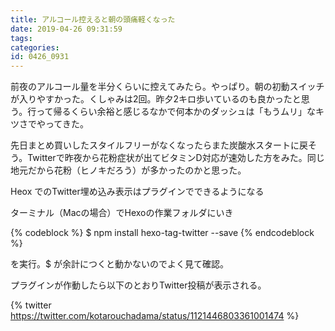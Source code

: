 ```yaml
---
title: アルコール控えると朝の頭痛軽くなった
date: 2019-04-26 09:31:59
tags:
categories:
id: 0426_0931
---
```

前夜のアルコール量を半分くらいに控えてみたら。やっぱり。朝の初動スイッチが入りやすかった。<!--more-->くしゃみは2回。昨夕2キロ歩いているのも良かったと思う。行って帰るくらい余裕と感じるなかで何本かのダッシュは「もうムリ」なキツさでやってきた。

先日まとめ買いしたスタイルフリーがなくなったらまた炭酸水スタートに戻そう。Twitterで昨夜から花粉症状が出てビタミンD対応が速効した方をみた。同じ地元だから花粉（ヒノキだろう）が多かったのかと思った。

Heox でのTwitter埋め込み表示はプラグインでできるようになる

ターミナル（Macの場合）でHexoの作業フォルダにいき

{% codeblock %}
$ npm install hexo-tag-twitter --save
{% endcodeblock %}

を実行。$ が余計につくと動かないのでよく見て確認。

プラグインが作動したら以下のとおりTwitter投稿が表示される。

{% twitter https://twitter.com/kotarouchadama/status/1121446803361001474 %}


